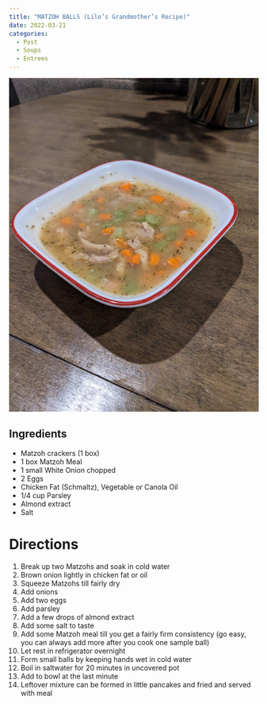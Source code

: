 ```yaml
---
title: "MATZOH BALLS (Lilo’s Grandmother’s Recipe)"
date: 2022-03-21
categories:
  - Post
  - Soups
  - Entrees
---
```


![Matzoh Ball Soup](/_photos/matzoh_ball_soup.jpg "Matzoh Ball Soup")

## Ingredients
- Matzoh crackers (1 box)
- 1 box Matzoh Meal
- 1 small White Onion chopped
- 2 Eggs
- Chicken Fat (Schmaltz), Vegetable or Canola Oil
- 1/4 cup Parsley
- Almond extract
- Salt

# Directions
1. Break up two Matzohs and soak in cold water
2. Brown onion lightly in chicken fat or oil
3. Squeeze Matzohs till fairly dry
4. Add onions
5. Add two eggs
6. Add parsley
7. Add a few drops of almond extract
8. Add some salt to taste
9. Add some Matzoh meal till you get a fairly firm consistency (go easy, you can always add more after you cook one sample ball)
10. Let rest in refrigerator overnight
11. Form small balls by keeping hands wet in cold water
12. Boil in saltwater for 20 minutes in uncovered pot
13. Add to bowl at the last minute
14. Leftover mixture can be formed in little pancakes and fried and served with meal

